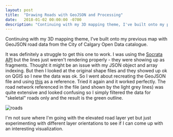 ```yaml
---
layout: post
title:  "Drawing Roads with GeoJSON and Processing"
date:   2018-01-02 00:00:00 -0700
description: "Continuing with my 3D mapping theme, I've built onto my previous map with GeoJSON road data from the City of Calgary Open Data catalogue."
---
```

Continuing with my 3D mapping theme, I've built onto my previous map with GeoJSON road data from the City of Calgary Open Data catalogue.

It was definitely a struggle to get this one to work. I was using the [Socrata API](https://dev.socrata.com/foundry/data.calgary.ca/tqjs-vnhy) but the lines just weren't rendering properly - they were showing up as fragments. Thought it might be an issue with my JSON object and array indexing. But then I looked at the original shape files and they showed up ok on QGIS so I new the data was ok. So I went about recreating the GeoJSON file and using [this](https://gist.github.com/YKCzoli/b7f5ff0e0f641faba0f47fa5d16c4d8d) as a reference. Tried it again and it worked perfectly. The road network referenced in the file (and shown by the light grey lines) was quite extensive and looked confusing so I simply filtered the data for "skeletal" roads only and the result is the green outline.

![roads](https://s3-us-west-2.amazonaws.com/smohiudd.github.co/misc/calgary_road.jpg)

I'm not sure where I'm going with the elevated road layer yet but just experimenting with different layer orientations to see if I can come up with an interesting visualization.
